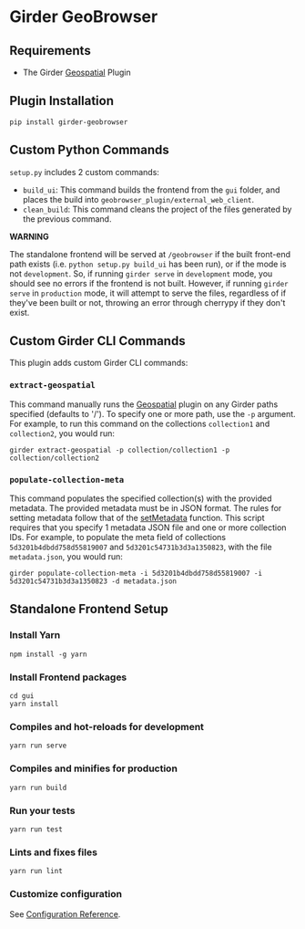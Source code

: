# Girder GeoBrowser

## Requirements
* The Girder [Geospatial](https://github.com/OpenGeoscience/girder_geospatial) Plugin

## Plugin Installation
```
pip install girder-geobrowser
```

## Custom Python Commands
`setup.py` includes 2 custom commands:

* `build_ui`: This command builds the frontend from the `gui` folder, and places the build into `geobrowser_plugin/external_web_client`.
* `clean_build`: This command cleans the project of the files generated by the previous command.

**WARNING**

The standalone frontend will be served at `/geobrowser` if the built front-end path exists (i.e. `python setup.py build_ui` has been run), or if the mode is not `development`. So, if running `girder serve` in `development` mode, you should see no errors if the frontend is not built. However, if running `girder serve` in `production` mode, it will attempt to serve the files, regardless of if they've been built or not, throwing an error through cherrypy if they don't exist.

## Custom Girder CLI Commands
This plugin adds custom Girder CLI commands:

### `extract-geospatial`
This command manually runs the [Geospatial](https://github.com/OpenGeoscience/girder_geospatial) plugin on any Girder paths specified (defaults to '/'). To specify one or more path, use the `-p` argument. For example, to run this command on the collections `collection1` and `collection2`, you would run:
```
girder extract-geospatial -p collection/collection1 -p collection/collection2
```

### `populate-collection-meta`
This command populates the specified collection(s) with the provided metadata. The provided metadata must be in JSON format. The rules for setting metadata follow that of the [setMetadata](https://girder.readthedocs.io/en/stable/api-docs.html?highlight=setMetadata#girder.models.folder.Folder.setMetadata) function. This script requires that you specify 1 metadata JSON file and one or more collection IDs. For example, to populate the meta field of collections `5d3201b4dbdd758d55819007` and `5d3201c54731b3d3a1350823`, with the file `metadata.json`, you would run:
```
girder populate-collection-meta -i 5d3201b4dbdd758d55819007 -i 5d3201c54731b3d3a1350823 -d metadata.json
```

## Standalone Frontend Setup

### Install Yarn
```
npm install -g yarn
```

### Install Frontend packages
```
cd gui
yarn install
```

### Compiles and hot-reloads for development
```
yarn run serve
```

### Compiles and minifies for production
```
yarn run build
```

### Run your tests
```
yarn run test
```

### Lints and fixes files
```
yarn run lint
```

### Customize configuration
See [Configuration Reference](https://cli.vuejs.org/config/).
